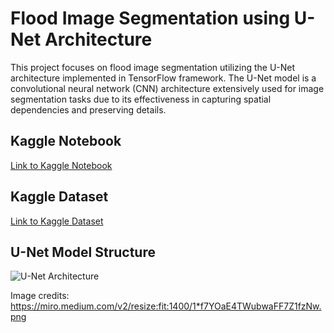# Flood Image Segmentation using U-Net Architecture

This project focuses on flood image segmentation utilizing the U-Net architecture implemented in TensorFlow framework. The U-Net model is a convolutional neural network (CNN) architecture extensively used for image segmentation tasks due to its effectiveness in capturing spatial dependencies and preserving details.

## Kaggle Notebook
[Link to Kaggle Notebook](https://www.kaggle.com/code/jvageesh11/flood-area-segmentation-unet/)

## Kaggle Dataset
[Link to Kaggle Dataset](https://www.kaggle.com/datasets/faizalkarim/flood-area-segmentation)

## U-Net Model Structure
![U-Net Architecture](https://github.com/Vageesh-Jayaraman/Unet-Based-Flood-Image-Segmentation-in-TensorFlow/assets/143870355/b5bb274e-850d-45f7-9b3e-d71fbc279f76)

Image credits: https://miro.medium.com/v2/resize:fit:1400/1*f7YOaE4TWubwaFF7Z1fzNw.png
